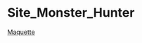 # Site_Monster_Hunter
[Maquette]([#the-project](https://www.figma.com/file/tnnt37dPfXDPl3Jiny6fQT/DemoMot?node-id=8%3A316))
